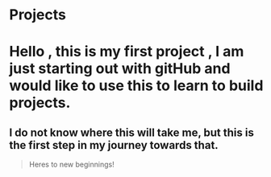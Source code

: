 # Projects
# Hello , this is my first project , I am just starting out with gitHub and would like to use this to learn to build projects.
## I do not know where this will take me, but this is the first step in my journey towards that.
> Heres to new beginnings!
